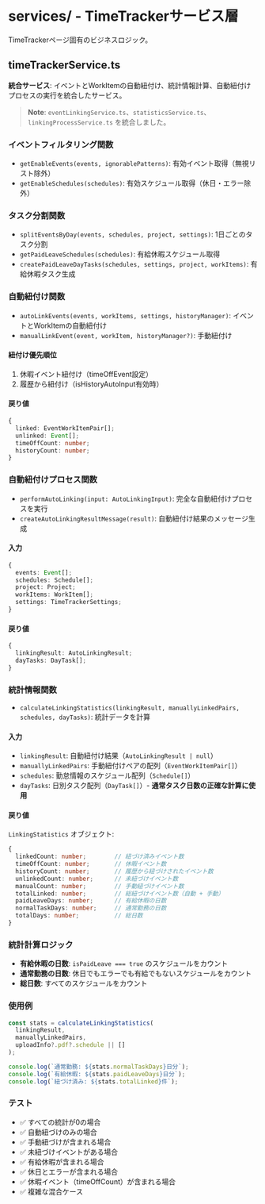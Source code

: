 ﻿# services/ - TimeTrackerサービス層

TimeTrackerページ固有のビジネスロジック。

## timeTrackerService.ts

**統合サービス**: イベントとWorkItemの自動紐付け、統計情報計算、自動紐付けプロセスの実行を統合したサービス。

> **Note**: `eventLinkingService.ts`、`statisticsService.ts`、`linkingProcessService.ts` を統合しました。

### イベントフィルタリング関数

- `getEnableEvents(events, ignorablePatterns)`: 有効イベント取得（無視リスト除外）
- `getEnableSchedules(schedules)`: 有効スケジュール取得（休日・エラー除外）

### タスク分割関数

- `splitEventsByDay(events, schedules, project, settings)`: 1日ごとのタスク分割
- `getPaidLeaveSchedules(schedules)`: 有給休暇スケジュール取得
- `createPaidLeaveDayTasks(schedules, settings, project, workItems)`: 有給休暇タスク生成

### 自動紐付け関数

- `autoLinkEvents(events, workItems, settings, historyManager)`: イベントとWorkItemの自動紐付け
- `manualLinkEvent(event, workItem, historyManager?)`: 手動紐付け

#### 紐付け優先順位

1. 休暇イベント紐付け（timeOffEvent設定）
2. 履歴から紐付け（isHistoryAutoInput有効時）

#### 戻り値

```typescript
{
  linked: EventWorkItemPair[];
  unlinked: Event[];
  timeOffCount: number;
  historyCount: number;
}
```

### 自動紐付けプロセス関数

- `performAutoLinking(input: AutoLinkingInput)`: 完全な自動紐付けプロセスを実行
- `createAutoLinkingResultMessage(result)`: 自動紐付け結果のメッセージ生成

#### 入力

```typescript
{
  events: Event[];
  schedules: Schedule[];
  project: Project;
  workItems: WorkItem[];
  settings: TimeTrackerSettings;
}
```

#### 戻り値

```typescript
{
  linkingResult: AutoLinkingResult;
  dayTasks: DayTask[];
}
```

### 統計情報関数

- `calculateLinkingStatistics(linkingResult, manuallyLinkedPairs, schedules, dayTasks)`: 統計データを計算

#### 入力

- `linkingResult`: 自動紐付け結果（`AutoLinkingResult | null`）
- `manuallyLinkedPairs`: 手動紐付けペアの配列（`EventWorkItemPair[]`）
- `schedules`: 勤怠情報のスケジュール配列（`Schedule[]`）
- `dayTasks`: 日別タスク配列（`DayTask[]`）- **通常タスク日数の正確な計算に使用**

#### 戻り値

`LinkingStatistics` オブジェクト:

```typescript
{
  linkedCount: number;        // 紐づけ済みイベント数
  timeOffCount: number;       // 休暇イベント数
  historyCount: number;       // 履歴から紐づけされたイベント数
  unlinkedCount: number;      // 未紐づけイベント数
  manualCount: number;        // 手動紐づけイベント数
  totalLinked: number;        // 総紐づけイベント数（自動 + 手動）
  paidLeaveDays: number;      // 有給休暇の日数
  normalTaskDays: number;     // 通常勤務の日数
  totalDays: number;          // 総日数
}
```

### 統計計算ロジック

- **有給休暇の日数**: `isPaidLeave === true` のスケジュールをカウント
- **通常勤務の日数**: 休日でもエラーでも有給でもないスケジュールをカウント
- **総日数**: すべてのスケジュールをカウント

### 使用例

```typescript
const stats = calculateLinkingStatistics(
  linkingResult,
  manuallyLinkedPairs,
  uploadInfo?.pdf?.schedule || []
);

console.log(`通常勤務: ${stats.normalTaskDays}日分`);
console.log(`有給休暇: ${stats.paidLeaveDays}日分`);
console.log(`紐づけ済み: ${stats.totalLinked}件`);
```

### テスト

- ✅ すべての統計が0の場合
- ✅ 自動紐づけのみの場合
- ✅ 手動紐づけが含まれる場合
- ✅ 未紐づけイベントがある場合
- ✅ 有給休暇が含まれる場合
- ✅ 休日とエラーが含まれる場合
- ✅ 休暇イベント（timeOffCount）が含まれる場合
- ✅ 複雑な混合ケース
